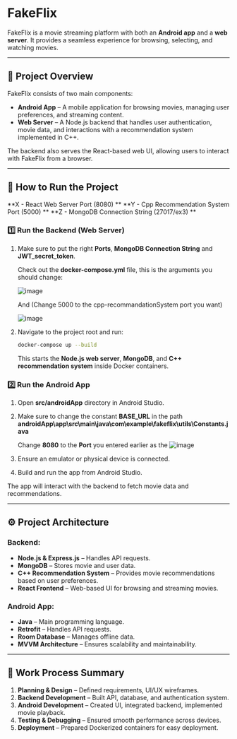 # FakeFlix

FakeFlix is a movie streaming platform with both an **Android app** and a **web server**. It provides a seamless experience for browsing, selecting, and watching movies.

---

## 📌 Project Overview

FakeFlix consists of two main components:

- **Android App** – A mobile application for browsing movies, managing user preferences, and streaming content.
- **Web Server** – A Node.js backend that handles user authentication, movie data, and interactions with a recommendation system implemented in C++.

The backend also serves the React-based web UI, allowing users to interact with FakeFlix from a browser.

---

## 🚀 How to Run the Project

**X - React Web Server Port (8080) **
**Y - Cpp Recommendation System Port (5000) **
**Z - MongoDB Connection String (27017/ex3) **

### 1️⃣ **Run the Backend (Web Server)**
1. Make sure to put the right **Ports**, **MongoDB Connection String** and **JWT_secret_token**.
   
   Check out the **docker-compose.yml** file, this is the arguments you should change:

   ![image](https://github.com/user-attachments/assets/99fc5aef-9e29-499f-8800-ca100fe789f1)

   And (Change 5000 to the cpp-recommandationSystem port you want)

   ![image](https://github.com/user-attachments/assets/ff7142fe-0de8-4c5e-9e40-988d0054f43e)


   
3. Navigate to the project root and run:
   ```bash
   docker-compose up --build
   ```
   This starts the **Node.js web server**, **MongoDB**, and **C++ recommendation system** inside Docker containers.

### 2️⃣ **Run the Android App**

1. Open **src/androidApp** directory in Android Studio.
2. Make sure to change the constant **BASE_URL** in the path **androidApp\app\src\main\java\com\example\fakeflix\utils\Constants.java**

   Change **8080** to the **Port** you entered earlier as the 
   ![image](https://github.com/user-attachments/assets/71618cff-72f5-47ed-91f4-4349f63ce71e)

   
2. Ensure an emulator or physical device is connected.
3. Build and run the app from Android Studio.

The app will interact with the backend to fetch movie data and recommendations.

---

## ⚙️ **Project Architecture**

### **Backend:**

- **Node.js & Express.js** – Handles API requests.
- **MongoDB** – Stores movie and user data.
- **C++ Recommendation System** – Provides movie recommendations based on user preferences.
- **React Frontend** – Web-based UI for browsing and streaming movies.

### **Android App:**

- **Java** – Main programming language.
- **Retrofit** – Handles API requests.
- **Room Database** – Manages offline data.
- **MVVM Architecture** – Ensures scalability and maintainability.

---

## 📌 **Work Process Summary**

1. **Planning & Design** – Defined requirements, UI/UX wireframes.
2. **Backend Development** – Built API, database, and authentication system.
3. **Android Development** – Created UI, integrated backend, implemented movie playback.
4. **Testing & Debugging** – Ensured smooth performance across devices.
5. **Deployment** – Prepared Dockerized containers for easy deployment.
